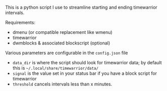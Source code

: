 This is a python script I use to streamline starting and ending timewarrior
intervals.

Requirements:

- dmenu (or compatible replacement like wmenu)
- timewarrior
- dwmblocks & associated blockscript (optional)

Various parameters are configurable in the `config.json` file

- `data_dir` is where the script should look for timewarrior data; by default this is
  `~/.local/share/timewarrior/data/`
- `signal` is the value set in your status bar if you have a block script for
  timewarrior
- `threshold` cancels intervals less than x minutes.
